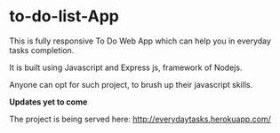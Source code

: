 # to-do-list-App
This is fully responsive To Do Web App which can help you in everyday tasks completion.

It is built using Javascript and Express js, framework of Nodejs.

Anyone can opt for such project, to brush up their javascript skills.

**Updates yet to come**

The project is being served here: http://everydaytasks.herokuapp.com/
